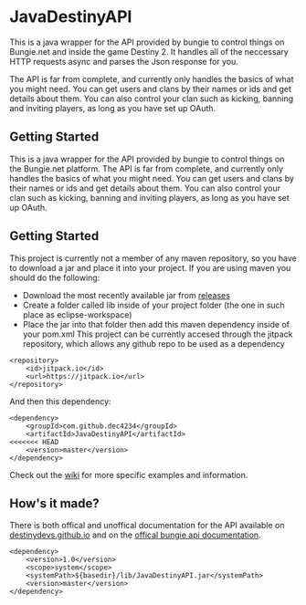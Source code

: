 # JavaDestinyAPI
This is a java wrapper for the API provided by bungie to control things on Bungie.net and inside the game Destiny 2. It handles all of the neccessary HTTP requests async and parses the Json response for you.

The API is far from complete, and currently only handles the basics of what you might need. You can get users and clans by their names or ids and get details about them. You can also control your clan such as kicking, banning and inviting players, as long as you have set up OAuth.

## Getting Started
This is a java wrapper for the API provided by bungie to control things on the Bungie.net platform.
The API is far from complete, and currently only handles the basics of what you might need. You can get users and clans by their names or ids and get details about them. You can also control your clan such as kicking, banning and inviting players, as long as you have set up OAuth.

## Getting Started
This project is currently not a member of any maven repository, so you have to download a jar and place it into your project. If you are using maven you should do the following:
- Download the most recently available jar from [releases](https://github.com/dec4234/JavaDestinyAPI/releases)
- Create a folder called lib inside of your project folder (the one in such place as eclipse-workspace)
- Place the jar into that folder then add this maven dependency inside of your pom.xml
This project can be currently accesed through the jitpack repository, which allows any github repo to be used as a dependency
```
<repository>
    <id>jitpack.io</id>
    <url>https://jitpack.io</url>
</repository>
```
And then this dependency:
```
<dependency>
    <groupId>com.github.dec4234</groupId>
    <artifactId>JavaDestinyAPI</artifactId>
<<<<<<< HEAD
    <version>master</version>
</dependency>
```

Check out the [wiki](https://github.com/dec4234/JavaDestinyAPI/wiki/Getting-Started) for more specific examples and information.

## How's it made?
There is both offical and unoffical documentation for the API available on [destinydevs.github.io](http://destinydevs.github.io/BungieNetPlatform/docs/Endpoints) and on the [offical bungie api documentation](https://bungie-net.github.io/).
```
<dependency>
    <version>1.0</version>
    <scope>system</scope>
    <systemPath>${basedir}/lib/JavaDestinyAPI.jar</systemPath>
    <version>master</version>
</dependency>
```